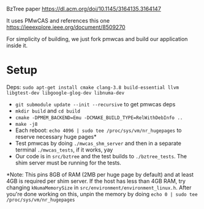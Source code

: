 BzTree paper https://dl.acm.org/doi/10.1145/3164135.3164147

It uses PMwCAS and references this one https://ieeexplore.ieee.org/document/8509270

For simplicity of building, we just fork pmwcas and build our application inside it.

# Setup

Deps: `sudo apt-get install cmake clang-3.8 build-essential llvm libgtest-dev libgoogle-glog-dev libnuma-dev`

* `git submodule update --init --recursive` to get pmwcas deps
* `mkdir build` and `cd build`
* `cmake -DPMEM_BACKEND=Emu -DCMAKE_BUILD_TYPE=RelWithDebInfo ..`
* `make -j8`
* Each reboot: `echo 4096 | sudo tee /proc/sys/vm/nr_hugepages` to reserve necessary huge pages*
* Test pmwcas by doing `./mwcas_shm_server` and then in a separate terminal `./mwcas_tests`, if it works, yay
* Our code is in `src/bztree` and the test builds to `./bztree_tests`. The shim server must be running for the tests.

*Note: This pins 8GB of RAM (2MB per huge page by default) and at least 4GB is required per shim server. If the host has less than 4GB RAM, try changing `kNumaMemorySize` in `src/environment/environment_linux.h`. After you're done working on this, unpin the memory by doing `echo 0 | sudo tee /proc/sys/vm/nr_hugepages`
